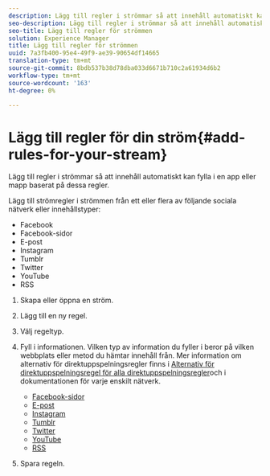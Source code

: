 ```yaml
---
description: Lägg till regler i strömmar så att innehåll automatiskt kan fylla i en app eller mapp baserat på dessa regler.
seo-description: Lägg till regler i strömmar så att innehåll automatiskt kan fylla i en app eller mapp baserat på dessa regler.
seo-title: Lägg till regler för strömmen
solution: Experience Manager
title: Lägg till regler för strömmen
uuid: 7a3fb400-95e4-49f9-ae39-90654df14665
translation-type: tm+mt
source-git-commit: 8bdb537b38d78dba033d6671b710c2a61934d6b2
workflow-type: tm+mt
source-wordcount: '163'
ht-degree: 0%

---
```



# Lägg till regler för din ström{#add-rules-for-your-stream}

Lägg till regler i strömmar så att innehåll automatiskt kan fylla i en app eller mapp baserat på dessa regler.

Lägg till strömregler i strömmen från ett eller flera av följande sociala nätverk eller innehållstyper:

* Facebook
* Facebook-sidor
* E-post
* Instagram
* Tumblr
* Twitter
* YouTube
* RSS

1. Skapa eller öppna en ström.
1. Lägg till en ny regel.
1. Välj regeltyp.
1. Fyll i informationen. Vilken typ av information du fyller i beror på vilken webbplats eller metod du hämtar innehåll från. Mer information om alternativ för direktuppspelningsregler finns i [Alternativ för direktuppspelningsregel för alla direktuppspelningsregler](../c-streams/c-stream-rule-options-for-all-stream-rules.md#c_stream_rule_options_for_all_stream_rules)och i dokumentationen för varje enskilt nätverk.

   * [Facebook-sidor](../c-streams/c-facebook-page-rules.md#c_facebook_page_rules)
   * [E-post](../c-streams/c-email-rules.md#c_email_rules)
   * [Instagram](../c-streams/c-instagram-rules.md#c_instagram_rules)
   * [Tumblr](../c-streams/c-tumblr-rules.md#c_tumblr_rules)
   * [Twitter](../c-streams/c-twitter-rules.md#c_twitter_rules)
   * [YouTube](../c-streams/c-youtube-rules/c-youtube-rules.md#c_youtube_rules)
   * [RSS](../c-streams/c-rss-rules-streams.md#c_rss_rules_streams)

1. Spara regeln.
